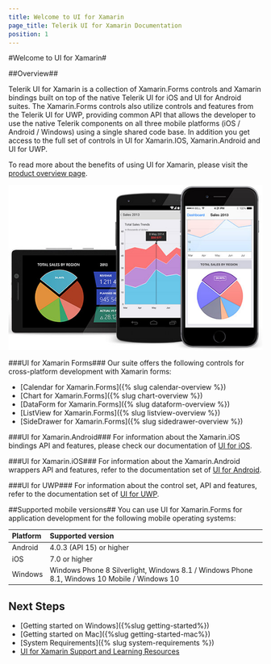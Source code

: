 ```yaml
---
title: Welcome to UI for Xamarin
page_title: Telerik UI for Xamarin Documentation
position: 1
---
```


#Welcome to UI for Xamarin#

##Overview##

Telerik UI for Xamarin is a collection of Xamarin.Forms controls and Xamarin bindings built on top of the native Telerik UI for iOS and UI for Android suites. The Xamarin.Forms controls also utilize controls and features from the Telerik UI for UWP, providing common API that allows the developer to use the native Telerik components on all three mobile platforms (iOS / Android / Windows) using a single shared code base. In addition you get access to the full set of controls in UI for Xamarin.IOS, Xamarin.Android and UI for UWP.
 
To read more about the benefits of using UI for Xamarin, please visit the [product overview page](http://www.telerik.com/xamarin-ui).

![Telerik UI for Xamarin](front-image.jpg)


###UI for Xamarin Forms###
Our suite offers the following controls for cross-platform development with Xamarin forms:

 - [Calendar for Xamarin.Forms]({% slug calendar-overview %})
 - [Chart for Xamarin.Forms]({% slug chart-overview %})
 - [DataForm for Xamarin.Forms]({% slug dataform-overview %})
 - [ListView for Xamarin.Forms]({% slug listview-overview %})
 - [SideDrawer for Xamarin.Forms]({% slug sidedrawer-overview %})


###UI for Xamarin.Android###
For information about the Xamarin.iOS bindings API and features, please check our documentation of [UI for iOS](http://docs.telerik.com/devtools/ios/).

###UI for Xamarin.iOS###
For information about the Xamarin.Android wrappers API and features, refer to the documentation set of [UI for Android](http://docs.telerik.com/devtools/android/).

###UI for UWP###
For information about the control set, API and features, refer to the documentation set of [UI for UWP](http://docs.telerik.com/windows-universal/).

##Supported mobile versions##
You can use UI for Xamarin.Forms for application development for the following mobile operating systems:

|Platform 						|Supported version |
|:---								|:---			|
|Android		|4.0.3 (API 15) or higher|
|iOS				|7.0 or higher|
|Windows							|Windows Phone 8 Silverlight, Windows 8.1 / Windows Phone 8.1, Windows 10 Mobile / Windows 10  |

## Next Steps ##
 - [Getting started on Windows]({%slug getting-started%})
 - [Getting started on Mac]({%slug getting-started-mac%})
 - [System Requirements]({% slug system-requirements %})
 - [UI for Xamarin Support and Learning Resources](http://www.telerik.com/support/xamarin-ui)